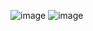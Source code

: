 ![image](https://github.com/user-attachments/assets/915beeef-c3a1-43fb-bcb7-2f04f4d79f69)
![image](https://github.com/user-attachments/assets/7a3975dc-7ba3-4fef-9f14-ae79b3d8c33d)

